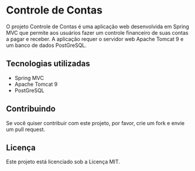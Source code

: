 # Controle de Contas

O projeto Controle de Contas é uma aplicação web desenvolvida em Spring MVC que permite aos usuários fazer um controle financeiro de suas contas a pagar e receber. A aplicação requer o servidor web Apache Tomcat 9 e um banco de dados PostGreSQL.

## Tecnologias utilizadas

- Spring MVC
- Apache Tomcat 9
- PostGreSQL

## Contribuindo

Se você quiser contribuir com este projeto, por favor, crie um fork e envie um pull request.

## Licença

Este projeto está licenciado sob a Licença MIT.
